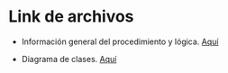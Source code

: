 # Link de archivos

- Información general del procedimiento y lógica. [Aquí](https://github.com/POO2022-01-UNALMED/practica-Wunallet-g1-e7/blob/master/Docs/WunalletPOO.md)

- Diagrama de clases. [Aquí](https://github.com/POO2022-01-UNALMED/practica-Wunallet-g1-e7/blob/master/Docs/Diagrama%20de%20clases%20Wunallet.drawio.png)

